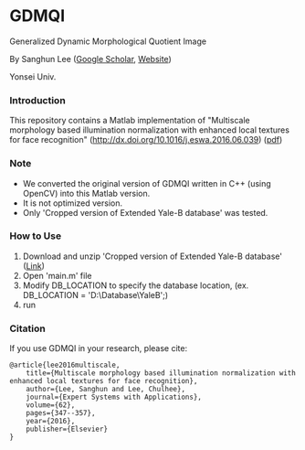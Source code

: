 # GDMQI
Generalized Dynamic Morphological Quotient Image

By Sanghun Lee ([Google Scholar](https://scholar.google.co.kr/citations?user=T9U4lCUAAAAJ), [Website](http://web.yonsei.ac.kr/nica))

Yonsei Univ.


### Introduction

This repository contains a Matlab implementation of "Multiscale morphology based illumination normalization with enhanced local textures for face recognition" (http://dx.doi.org/10.1016/j.eswa.2016.06.039) ([pdf](https://www.researchgate.net/profile/Sanghun_Lee14/publication/304144886_Multiscale_morphology_based_illumination_normalization_with_enhanced_local_textures_for_face_recognition/links/577b8da708aec3b7433656a3.pdf))


### Note

* We converted the original version of GDMQI written in C++ (using OpenCV) into this Matlab version.
* It is not optimized version. 
* Only 'Cropped version of Extended Yale-B database' was tested.



### How to Use

1. Download and unzip 'Cropped version of Extended Yale-B database' ([Link](http://vision.ucsd.edu/~iskwak/ExtYaleDatabase/ExtYaleB.html))
2. Open 'main.m' file
3. Modify DB_LOCATION to specify the database location, (ex. DB_LOCATION = 'D:\Database\YaleB\';) 
4. run


### Citation
If you use GDMQI in your research, please cite:

	@article{lee2016multiscale,
		title={Multiscale morphology based illumination normalization with enhanced local textures for face recognition},
		author={Lee, Sanghun and Lee, Chulhee},
		journal={Expert Systems with Applications},
		volume={62},
		pages={347--357},
		year={2016},
		publisher={Elsevier}
	}


